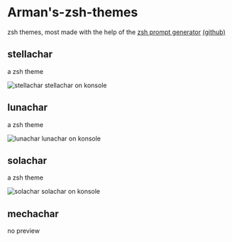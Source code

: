 # Arman's-zsh-themes
zsh themes, most made with the help of the [zsh prompt generator](https://zsh-prompt-generator.site/) [(github)](https://github.com/k-yokoishi/zsh-prompt-generator)

## stellachar
a zsh theme

![stellachar](https://raw.githubusercontent.com/r-mohammadi1/armans-zsh-themes/main/stellachar.png)
stellachar on konsole

## lunachar
a zsh theme 

![lunachar](https://raw.githubusercontent.com/r-mohammadi1/armans-zsh-themes/main/lunachar.png)
lunachar on konsole

## solachar
a zsh theme

![solachar](https://raw.githubusercontent.com/r-mohammadi1/armans-zsh-themes/main/solachar.png)
solachar on konsole

## mechachar
no preview
